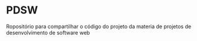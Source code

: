 # PDSW
Ropositório para compartilhar o código do projeto da materia de projetos de desenvolvimento de software web
